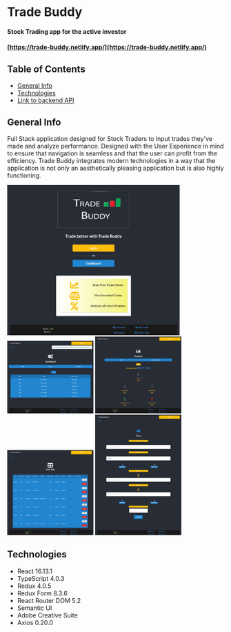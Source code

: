 # Trade Buddy

#### Stock Trading app for the active investor

#### [https://trade-buddy.netlify.app/](https://trade-buddy.netlify.app/)

## Table of Contents

- [General Info](#general-info)
- [Technologies](#technologies)
- [Link to backend API](https://github.com/michael-williamson/)

## General Info

Full Stack application designed for Stock Traders to input trades they've made and analyze performance. Designed with the User Experience in mind to ensure that navigation is
seamless and that the user can profit from the efficiency. Trade Buddy integrates modern technologies in a way that the application is not only an aesthetically pleasing application but is also highly functioning.

<img src="https://github.com/michael-williamson/trade_buddy_ts/blob/main/demoPics/trade-buddy-frontpage.png" width="400">
<img src="https://github.com/michael-williamson/trade_buddy_ts/blob/main/demoPics/trade-buddy-dashboard.png" width="200">
<img src="https://github.com/michael-williamson/trade_buddy_ts/blob/main/demoPics/trade-buddy-analysis.png" width="200">
<img src="https://github.com/michael-williamson/trade_buddy_ts/blob/main/demoPics/trade-buddy-table.png" width="200">
<img src="https://github.com/michael-williamson/trade_buddy_ts/blob/main/demoPics/trade-buddy-form.png" width="200">

## Technologies

- React 16.13.1
- TypeScript 4.0.3
- Redux 4.0.5
- Redux Form 8.3.6
- React Router DOM 5.2
- Semantic UI
- Adobe Creative Suite
- Axios 0.20.0
